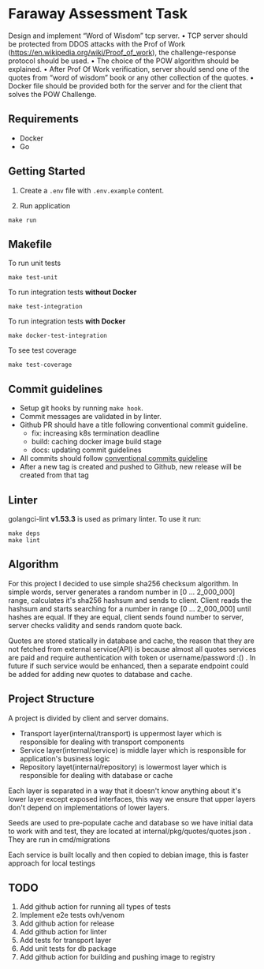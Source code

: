 # Faraway Assessment Task

Design and implement “Word of Wisdom” tcp server.
• TCP server should be protected from DDOS attacks with the Prof of Work (https://en.wikipedia.org/wiki/Proof_of_work), the challenge-response protocol should be used.
• The choice of the POW algorithm should be explained.
• After Prof Of Work verification, server should send one of the quotes from “word of wisdom” book or any other collection of the quotes.
• Docker file should be provided both for the server and for the client that solves the POW Challenge. 

## Requirements

- Docker
- Go

## Getting Started

1. Create a `.env` file with `.env.example` content.

2. Run application

```
make run
```

## Makefile

To run unit tests

```
make test-unit
```

To run integration tests **without Docker**

```
make test-integration
```

To run integration tests **with Docker**

```
make docker-test-integration
```

To see test coverage

```
make test-coverage
```

## Commit guidelines

- Setup git hooks by running `make hook`.
- Commit messages are validated in by linter.
- Github PR should have a title following conventional commit guideline.
  - fix: increasing k8s termination deadline
  - build: caching docker image build stage
  - docs: updating commit guidelines
- All commits should follow [conventional commits guideline](https://www.conventionalcommits.org/en/v1.0.0/)
- After a new tag is created and pushed to Github, new release will be created from that tag

## Linter

golangci-lint **v1.53.3** is used as primary linter. To use it run:

```
make deps
make lint
```

## Algorithm

For this project I decided to use simple sha256 checksum algorithm. In simple words, server generates a random number in [0 ... 2_000_000] range, calculates it's sha256 hashsum and sends to client. Client reads the hashsum and starts searching for a number in range [0 ... 2_000_000] until hashes are equal. If they are equal, client sends found number to server, server checks validity and sends random quote back.

Quotes are stored statically in database and cache, the reason that they are not fetched from external service(API) is because almost all quotes services are paid and require authentication with token or username/password :() . In future if such service would be enhanced, then a separate endpoint could be added for adding new quotes to database and cache.

## Project Structure

A project is divided by client and server domains.

* Transport layer(internal/transport) is uppermost layer which is responsible for dealing with transport components
* Service layer(internal/service) is middle layer which is responsible for application's business logic
* Repository layet(internal/repository) is lowermost layer which is responsible for dealing with database or cache

Each layer is separated in a way that it doesn't know anything about it's lower layer except exposed interfaces, this way we ensure that upper layers don't depend on implementations of lower layers.

Seeds are used to pre-populate cache and database so we have initial data to work with and test, they are located at internal/pkg/quotes/quotes.json . They are run in cmd/migrations

Each service is built locally and then copied to debian image, this is faster approach for local testings

## TODO

1. Add github action for running all types of tests
2. Implement e2e tests ovh/venom
3. Add github action for release
4. Add github action for linter
5. Add tests for transport layer
6. Add unit tests for db package
7. Add github action for building and pushing image to registry